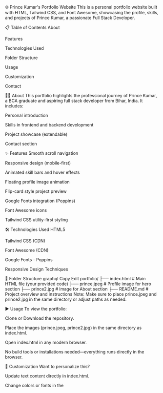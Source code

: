 🌐 Prince Kumar's Portfolio Website
This is a personal portfolio website built with HTML, Tailwind CSS, and Font Awesome, showcasing the profile, skills, and projects of Prince Kumar, a passionate Full Stack Developer.

📋 Table of Contents
About

Features

Technologies Used

Folder Structure

Usage

Customization

Contact

🧑‍💻 About
This portfolio highlights the professional journey of Prince Kumar, a BCA graduate and aspiring full stack developer from Bihar, India. It includes:

Personal introduction

Skills in frontend and backend development

Project showcase (extendable)

Contact section

✨ Features
Smooth scroll navigation

Responsive design (mobile-first)

Animated skill bars and hover effects

Floating profile image animation

Flip-card style project preview

Google Fonts integration (Poppins)

Font Awesome icons

Tailwind CSS utility-first styling

🛠️ Technologies Used
HTML5

Tailwind CSS (CDN)

Font Awesome (CDN)

Google Fonts - Poppins

Responsive Design Techniques

📁 Folder Structure
graphql
Copy
Edit
portfolio/
├── index.html          # Main HTML file (your provided code)
├── prince.jpeg         # Profile image for hero section
├── prince2.jpg         # Image for About section
├── README.md           # Project overview and instructions
Note: Make sure to place prince.jpeg and prince2.jpg in the same directory or adjust paths as needed.

▶️ Usage
To view the portfolio:

Clone or Download the repository.

Place the images (prince.jpeg, prince2.jpg) in the same directory as index.html.

Open index.html in any modern browser.

No build tools or installations needed—everything runs directly in the browser.

🎨 Customization
Want to personalize this?

Update text content directly in index.html.

Change colors or fonts in the <style> section.

Replace images with your own.

Add more projects or sections by duplicating HTML blocks.

📬 Contact
If you'd like to connect or collaborate:

📧 Email: theprincepratap@gmail.com
🌍 Location: Bihar, India

📄 License
This project is free to use and customize for personal or educational purposes. No license restrictions applied.

Would you like me to help turn this into a GitHub-ready repository with commit instructions?
